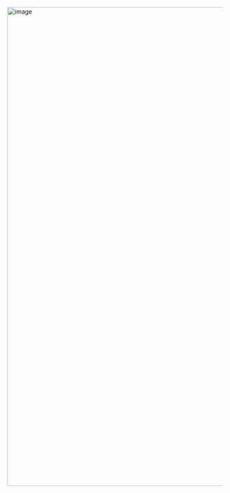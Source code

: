 <img width="2536" height="1116" alt="image" src="https://github.com/user-attachments/assets/f100ecea-7e60-4800-90f3-b26aa8da32ea" />
